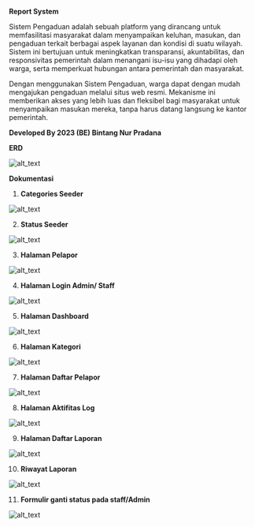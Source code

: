 **Report System**

Sistem Pengaduan adalah sebuah platform yang dirancang untuk memfasilitasi masyarakat dalam menyampaikan keluhan, masukan, dan pengaduan terkait berbagai aspek layanan dan kondisi di suatu wilayah. Sistem ini bertujuan untuk meningkatkan transparansi, akuntabilitas, dan responsivitas pemerintah dalam menangani isu-isu yang dihadapi oleh warga, serta memperkuat hubungan antara pemerintah dan masyarakat.

Dengan menggunakan Sistem Pengaduan, warga dapat dengan mudah mengajukan pengaduan melalui situs web resmi. Mekanisme ini memberikan akses yang lebih luas dan fleksibel bagi masyarakat untuk menyampaikan masukan mereka, tanpa harus datang langsung ke kantor pemerintah.

**Developed By 2023 (BE) Bintang Nur Pradana**

**ERD**


![alt_text](images/image1.png "image_tooltip")


**Dokumentasi**



1. **Categories Seeder**


![alt_text](images/image2.png "image_tooltip")




2. **Status Seeder**


![alt_text](images/image3.png "image_tooltip")




3. **Halaman Pelapor**


![alt_text](images/image4.png "image_tooltip")




4. **Halaman Login Admin/ Staff**


![alt_text](images/image5.png "image_tooltip")




5. **Halaman Dashboard**


![alt_text](images/image6.png "image_tooltip")




6. **Halaman Kategori**

    
![alt_text](images/image7.png "image_tooltip")


7. **Halaman Daftar Pelapor**

    
![alt_text](images/image8.png "image_tooltip")


8. **Halaman Aktifitas Log**

    
![alt_text](images/image9.png "image_tooltip")


9. **Halaman Daftar Laporan**

    
![alt_text](images/image10.png "image_tooltip")


10. **Riwayat Laporan**

    
![alt_text](images/image11.png "image_tooltip")


11. **Formulir ganti status pada staff/Admin**

    
![alt_text](images/image12.png "image_tooltip")
